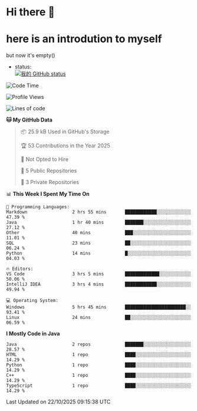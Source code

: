 # Hi there 👋
# here is an introdution to myself   
but now it's empty()
* status:    
[![我的 GitHub status](https://github-readme-stats.vercel.app/api?username=Dan5N&show_icons=true&theme=ambient_gradient)](https://github.com/anuraghazra/github-readme-stats)
<!--START_SECTION:waka-->
![Code Time](http://img.shields.io/badge/Code%20Time-170%20hrs%2016%20mins-blue)

![Profile Views](http://img.shields.io/badge/Profile%20Views-29-blue)

![Lines of code](https://img.shields.io/badge/From%20Hello%20World%20I%27ve%20Written-10.1%20thousand%20lines%20of%20code-blue)

**🐱 My GitHub Data** 

> 📦 25.9 kB Used in GitHub's Storage 
 > 
> 🏆 53 Contributions in the Year 2025
 > 
> 🚫 Not Opted to Hire
 > 
> 📜 5 Public Repositories 
 > 
> 🔑 3 Private Repositories 
 > 
📊 **This Week I Spent My Time On** 

```text
💬 Programming Languages: 
Markdown                 2 hrs 55 mins       ████████████░░░░░░░░░░░░░   47.39 % 
Java                     1 hr 40 mins        ███████░░░░░░░░░░░░░░░░░░   27.12 % 
Other                    40 mins             ███░░░░░░░░░░░░░░░░░░░░░░   11.01 % 
SQL                      23 mins             ██░░░░░░░░░░░░░░░░░░░░░░░   06.24 % 
Python                   14 mins             █░░░░░░░░░░░░░░░░░░░░░░░░   04.03 % 

🔥 Editors: 
VS Code                  3 hrs 5 mins        █████████████░░░░░░░░░░░░   50.06 % 
IntelliJ IDEA            3 hrs 4 mins        ████████████░░░░░░░░░░░░░   49.94 % 

💻 Operating System: 
Windows                  5 hrs 45 mins       ███████████████████████░░   93.41 % 
Linux                    24 mins             ██░░░░░░░░░░░░░░░░░░░░░░░   06.59 % 
```

**I Mostly Code in Java** 

```text
Java                     2 repos             ███████░░░░░░░░░░░░░░░░░░   28.57 % 
HTML                     1 repo              ████░░░░░░░░░░░░░░░░░░░░░   14.29 % 
Python                   1 repo              ████░░░░░░░░░░░░░░░░░░░░░   14.29 % 
C++                      1 repo              ████░░░░░░░░░░░░░░░░░░░░░   14.29 % 
TypeScript               1 repo              ████░░░░░░░░░░░░░░░░░░░░░   14.29 % 
```




 Last Updated on 22/10/2025 09:15:38 UTC
<!--END_SECTION:waka-->
